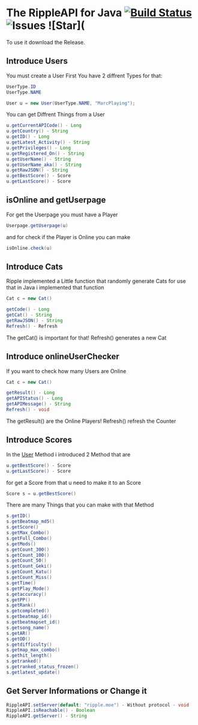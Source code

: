 # The RippleAPI for Java [![Build Status](https://travis-ci.org/MarcPlaying/RippleAPI-Java.svg?branch=master)](https://travis-ci.org/MarcPlaying/RippleAPI-Java) ![Issues](https://img.shields.io/github/issues/MarcPlaying/RippleAPI-Java.svg) ![Star](
To use it download the Release.

## Introduce Users
You must create a User First You have 2 diffrent Types for that:
```java
UserType.ID
UserType.NAME
```

```java
User u = new User(UserType.NAME, "MarcPlaying");
```
You can get Diffrent Things from a User
```java
u.getCurrentAPICode() - Long
u.getCountry() - String
u.getID() - Long
u.getLatest_Activity() - String
u.getPrivileges() - Long
u.getRegistered_On() - String
u.getUserName() - String
u.getUserName_aka() - String
u.getRawJSON() - String
u.getBestScore() - Score
u.getLastScore() - Score
```

## isOnline and getUserpage
For get the Userpage you must have a Player
```java
Userpage.getUserpage(u)
```
and for check if the Player is Online you can make
```java
isOnline.check(u)
```
## Introduce Cats
Ripple implemented a Little function that randomly generate Cats for use that in Java i implemented that function
```java
Cat c = new Cat()
```
```java
getCode() - Long
getCat() - String
getRawJSON() - String
Refresh() - Refresh
```
The getCat() is important for that! Refresh() generates a new Cat

## Introduce onlineUserChecker
If you want to check how many Users are Online
```java
Cat c = new Cat()
```
```java
getResult() - Long
getAPIStatus() - Long
getAPIMessage() - String
Refresh() - void
```
The getResult() are the Online Players! Refresh() refresh the Counter

## Introduce Scores
In the [User](https://gist.github.com/MarcPlaying/f9d5962ba28da78d56a3c5eee4da79bd#introduce-users) Method i introduced 2 Method that are
```java
u.getBestScore() - Score
u.getLastScore() - Score
```
for get a Score from that u need to make it to an Score
```java
Score s = u.getBestScore()
```
There are many Things that you can make with that Method
```java
s.getID()
s.getBeatmap_md5()
s.getScore()
s.getMax_Combo()
s.getFull_Combo()
s.getMods()
s.getCount_300()
s.getCount_100()
s.getCount_50()
s.getCount_Geki()
s.getCount_Katu()
s.getCount_Miss()
s.getTime()
s.getPlay_Mode()
s.getaccuracy()
s.getPP()
s.getRank()
s.getcompleted()
s.getbeatmap_id()
s.getbeatmapset_id()
s.getsong_name()
s.getAR()
s.getOD()
s.getdifficulty()
s.getmap_max_combo()
s.gethit_length()
s.getranked()
s.getranked_status_frozen()
s.getlatest_update()
```
## Get Server Informations or Change it
```java
RippleAPI.setServer(default: "ripple.moe") - Without protocol - void
RippleAPI.isReachable() - Boolean
RippleAPI.getServer() - String
```
